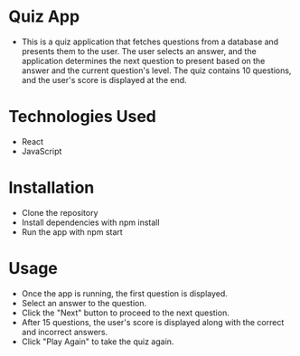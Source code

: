 # Quiz App

- This is a quiz application that fetches questions from a database and presents them to the user. The user selects an answer, and the application determines the next question to present based on the answer and the current question's level. The quiz contains 10 questions, and the user's score is displayed at the end.

# Technologies Used
- React
- JavaScript

# Installation
- Clone the repository
- Install dependencies with npm install
- Run the app with npm start

# Usage
- Once the app is running, the first question is displayed.
- Select an answer to the question.
- Click the "Next" button to proceed to the next question.
- After 15 questions, the user's score is displayed along with the correct and incorrect answers.
- Click "Play Again" to take the quiz again.
